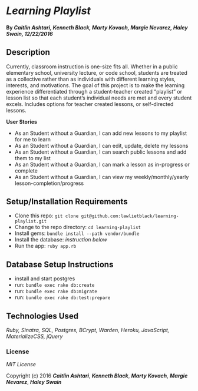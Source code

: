 # _Learning Playlist_

#### By _**Caitlin Ashtari, Kenneth Black, Marty Kovach, Margie Nevarez, Haley Swain**, 12/22/2016_

## Description

Currently, classroom instruction is one-size fits all. Whether in a public elementary school, university lecture, or code school, students are treated as a collective rather than as individuals with different learning styles, interests, and motivations. The goal of this project is to make the learning experience differentiated through a student-teacher created “playlist” or lesson list so that each student’s individual needs are met and every student excels. Includes options for teacher created lessons, or self-directed lessons.


**User Stories**

* As an Student without a Guardian, I can add new lessons to my playlist for me to learn
* As an Student without a Guardian, I can edit, update, delete my lessons
* As an Student without a Guardian, I can search public lessons and add them to my list
* As an Student without a Guardian, I can mark a lesson as in-progress or complete
* As an Student without a Guardian, I can view my weekly/monthly/yearly lesson-completion/progress


## Setup/Installation Requirements

* Clone this repo: `git clone git@github.com:lawlietblack/learning-playlist.git`
* Change to the repo directory: `cd learning-playlist`
* Install gems: `bundle install --path vendor/bundle`
* Install the database: *instruction below*
* Run the app: `ruby app.rb`

## Database Setup Instructions

* install and start postgres
* run: `bundle exec rake db:create`
* run: `bundle exec rake db:migrate`
* run: `bundle exec rake db:test:prepare`

## Technologies Used

_Ruby, Sinatra, SQL, Postgres, BCrypt, Warden, Heroku, JavaScript, MaterializeCSS, jQuery_

### License

*MIT License*

Copyright (c) 2016 **_Caitlin Ashtari_**, **_Kenneth Black_**, **_Marty Kovach_**, **_Margie Nevarez_**, **_Haley Swain_**
